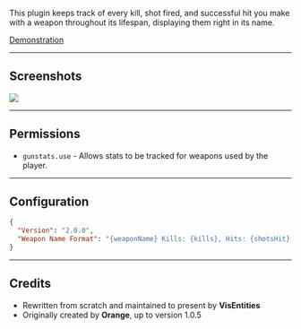 This plugin keeps track of every kill, shot fired, and successful hit you make with a weapon throughout its lifespan, displaying them right in its name.

[Demonstration](https://youtu.be/JdCRLoBEd9E)

-------------

## Screenshots

![](https://i.ibb.co/Qp48Jk9/Group-1056.png)

-------------

## Permissions

- `gunstats.use` - Allows stats to be tracked for weapons used by the player.

-----------------

## Configuration

```json
{
  "Version": "2.0.0",
  "Weapon Name Format": "{weaponName} Kills: {kills}, Hits: {shotsHit}, Shots: {shotsFired}"
}
```

--------------

## Credits

*  Rewritten from scratch and maintained to present by **VisEntities**
*  Originally created by **Orange**, up to version 1.0.5
